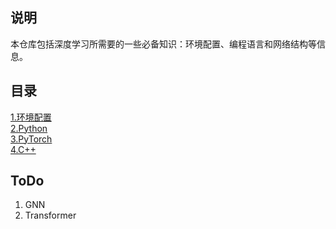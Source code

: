 ## 说明
本仓库包括深度学习所需要的一些必备知识：环境配置、编程语言和网络结构等信息。  
  
## 目录
[1.环境配置](env_config.md)  
[2.Python](python_tutorial.ipynb)  
[3.PyTorch](pytorch_tutorial.ipynb)  
[4.C++](c++_basic.md)

## ToDo
1. GNN  
2. Transformer  

